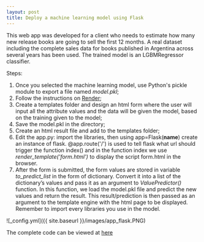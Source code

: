 ```yaml
---
layout: post
title: Deploy a machine learning model using Flask
---
```

This web app was developed for a client who needs to estimate how many new release books are going to sell the first 12 months.
A real dataset including the complete sales data for books published in Argentina across several years has been used.
The trained model is an LGBMRegressor classifier.

Steps:
1. Once you selected the machine learning model, use Python's pickle module to export a file named *model.pkl*;
2. Follow the instructions on [Render](https://render.com/docs/deploy-flask);
3. Create a templates folder and design an html form where the user will input all the attribute values and the data will be given the model, based on the training given to the model;
4. Save the model.pkl in the directory;
5. Create an html result file and add to the templates folder;
6. Edit the app.py: import the libraries, then using app=Flask(__name__) create an instance of flask.
@app.route('/') is used to tell flask what url should trigger the function index() and in the function index we use *render_template('form.html')* to display the script form.html in the browser.
7. After the form is submitted, the form values are stored in variable *to_predict_list* in the form of dictionary. Convert it into a list of the dictionary’s values and pass it as an argument to *ValuePredictor()* function. In this function, we load the model.pkl file and predict the new values and return the result. This result/prediction is then passed as an argument to the template engine with the html page to be displayed.
Remember to import every libraries you use in the model.

![_config.yml]({{ site.baseurl }}/images/app_flask.PNG)

The complete code can be viewed at [here](https://github.com/fldiaz/flask)

